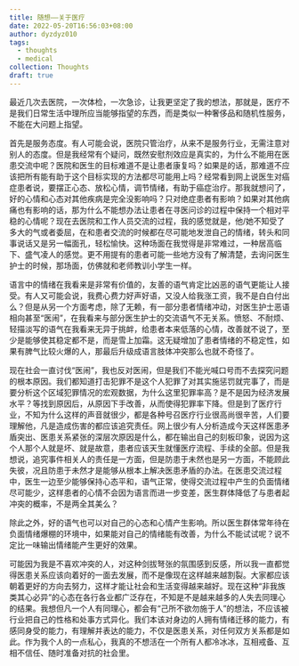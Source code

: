 ```yaml
---
title: 随想——关于医疗
date: 2022-05-20T16:56:03+08:00
author: dyzdyz010
tags:
  - thoughts
  - medical
collection: Thoughts
draft: true
---
```


最近几次去医院，一次体检，一次急诊，让我更坚定了我的想法，那就是，医疗不是我们日常生活中理所应当能够指望的东西，而是类似一种奢侈品和随机性服务，不能在大问题上指望。

首先是服务态度。有人可能会说，医院只管治疗，从来不是服务行业，无需注意对别人的态度。但是我经常有个疑问，既然安慰剂效应是真实的，为什么不能用在医患交流中呢？医院和医生的目标难道不是让患者康复吗？如果是的话，那难道不应该把所有能有助于这个目标实现的方法都尽可能用上吗？经常看到网上说医生对癌症患者说，要摆正心态、放松心情，调节情绪，有助于癌症治疗。那我就想问了，好的心情和心态对其他疾病是完全没影响吗？只对绝症患者有影响？如果对其他病痛也有影响的话，那为什么不能想办法让患者在寻医问诊的过程中保持一个相对平稳的心情呢？现在去医院和工作人员交流的过程，我的感觉就是，他/她不知受了多大的气或者委屈，在和患者交流的时候都在尽可能地发泄自己的情绪，转头和同事说话又是另一幅面孔，轻松愉快。这种场面在我觉得是非常难过，一种居高临下、盛气凌人的感觉。更不用提有的患者可能一些地方没有了解清楚，去询问医生护士的时候，那场面，仿佛就和老师教训小学生一样。

语言中的情绪在我看来是非常有价值的，友善的语气肯定比凶恶的语气更能让人接受。有人又可能会说，我费心费力好声好语，又没人给我涨工资，我不是白白付出么？但是从另一个方面考虑，除了无赖，有一部分患者情绪冲动，对医生护士恶语相向甚至“医闹”，在我看来与部分医生护士的交流语气不无关系。愤怒、不耐烦、轻描淡写的语气在我看来无异于挑衅，给患者本来低落的心情，改善就不说了，至少是能够使其稳定都不是，而是雪上加霜。这无疑增加了患者情绪的不稳定性，如果有脾气比较火爆的人，那最后升级成语言肢体冲突那么也就不奇怪了。

现在社会一直讨伐“医闹”，我也反对医闹，但是我们不能光喊口号而不去探究问题的根本原因。我们都知道打击犯罪不是这个人犯罪了对其实施惩罚就完事了，而是要分析这个区域犯罪情况的宏观数据，为什么这里犯罪率高？是不是因为经济发展水平？等找到原因后，从原因下手改善，从而使得犯罪率下降。但是到了医疗行业，不知为什么这样的声音就很少，都是各种号召医疗行业很高尚很辛苦，人们要理解他，凡是造成伤害的都应该追究责任。网上很少有人分析造成今天这样医患矛盾突出、医患关系紧张的深层次原因是什么，都在输出自己的刻板印象，说因为这个人那个人就是坏、就是故意，患者应该天生就懂医疗流程、手续的全部。但是我想说，追究事件相关人的责任是一方面，但是防患于未然也是另一方面，不能顾此失彼，况且防患于未然才是能够从根本上解决医患矛盾的办法。在医患交流过程中，医生一边至少能够保持心态平和，语气正常，使得交流过程中产生的负面情绪尽可能少，这样患者的心情不会因为语言而进一步变差，医生群体降低了与患者起冲突的概率，不是两全其美么？

除此之外，好的语气也可以对自己的心态和心情产生影响。所以医生群体常年待在负面情绪爆棚的环境中，如果能对自己的情绪能有改善，为什么不能试试呢？说不定比一味输出情绪能产生更好的效果。

可能因为我是不喜欢冲突的人，对这种剑拔弩张的氛围感到反感，所以我一直都觉得医患关系应该向着好的一面去发展，而不是像现在这样越来越割裂。大家都应该朝着更好的方向去努力，这样才能让社会和生活变得越来越好。现在这种“非我族类其心必异”的心态在各行各业都广泛存在，不知是不是越来越多的人失去同理心的结果。我想但凡一个人有同理心，都会有“己所不欲勿施于人”的想法，不应该被行业把自己的性格和处事方式异化。我们本该对身边的人拥有情绪迁移的能力，有感同身受的能力，有理解并表达的能力，不仅是医患关系，对任何双方关系都是如此。作为我个人的一点私心，我真的不想活在一个所有人都冷冰冰，互相戒备、互相不信任、随时准备对抗的社会里。

